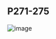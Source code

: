 ## P271-275
![image](https://user-images.githubusercontent.com/80054116/199022655-7be507fe-6696-4c17-82cd-5a6c55c71291.png)
